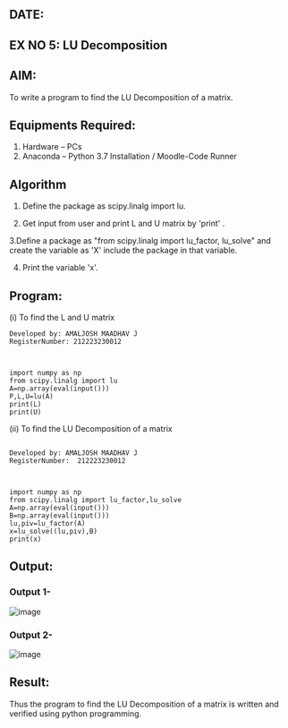 ## DATE:
## EX NO 5: LU Decomposition 

## AIM:
To write a program to find the LU Decomposition of a matrix.

## Equipments Required:
1. Hardware – PCs
2. Anaconda – Python 3.7 Installation / Moodle-Code Runner

## Algorithm
1. Define the package as scipy.linalg import lu.

2. Get input from user and print L and U matrix by 'print' .

3.Define a package as "from scipy.linalg import lu_factor, lu_solve" and create the variable as 'X' include the package in that variable. 

4. Print the variable 'x'. 

## Program:
(i) To find the L and U matrix


```
Developed by: AMALJOSH MAADHAV J
RegisterNumber: 212223230012


```
```

import numpy as np
from scipy.linalg import lu
A=np.array(eval(input()))
P,L,U=lu(A)
print(L)
print(U)

```
(ii) To find the LU Decomposition of a matrix

```

Developed by: AMALJOSH MAADHAV J
RegisterNumber:  212223230012


```
```

import numpy as np
from scipy.linalg import lu_factor,lu_solve
A=np.array(eval(input()))
B=np.array(eval(input()))
lu,piv=lu_factor(A)
x=lu_solve((lu,piv),B)
print(x)

```

## Output:
### Output 1-
![image](https://github.com/user-attachments/assets/2d59c24b-39e2-4cbb-a3ee-719ebffc2269)

### Output 2-
![image](https://github.com/user-attachments/assets/e228ca2b-3f4d-43fe-a761-12f889723452)


## Result:
Thus the program to find the LU Decomposition of a matrix is written and verified using python programming.

